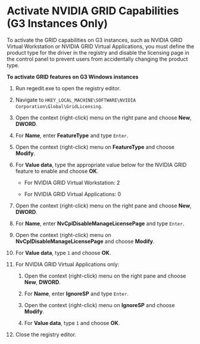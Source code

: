 # Activate NVIDIA GRID Capabilities \(G3 Instances Only\)<a name="activate_grid"></a>

To activate the GRID capabilities on G3 instances, such as NVIDIA GRID Virtual Workstation or NVIDIA GRID Virtual Applications, you must define the product type for the driver in the registry and disable the licensing page in the control panel to prevent users from accidentally changing the product type\.

**To activate GRID features on G3 Windows instances**

1. Run regedit\.exe to open the registry editor\.

1. Navigate to `HKEY_LOCAL_MACHINE\SOFTWARE\NVIDIA Corporation\Global\GridLicensing`\.

1. Open the context \(right\-click\) menu on the right pane and choose **New**, **DWORD**\.

1. For **Name**, enter **FeatureType** and type `Enter`\.

1. Open the context \(right\-click\) menu on **FeatureType** and choose **Modify**\.

1. For **Value data**, type the appropriate value below for the NVIDIA GRID feature to enable and choose **OK**\.

   + For NVIDIA GRID Virtual Workstation: 2

   + For NVIDIA GRID Virtual Applications: 0

1. Open the context \(right\-click\) menu on the right pane and choose **New**, **DWORD**\.

1. For **Name**, enter **NvCplDisableManageLicensePage** and type `Enter`\.

1. Open the context \(right\-click\) menu on **NvCplDisableManageLicensePage** and choose **Modify**\.

1. For **Value data**, type `1` and choose **OK**\.

1. For NVIDIA GRID Virtual Applications only:

   1. Open the context \(right\-click\) menu on the right pane and choose **New**, **DWORD**\.

   1. For **Name**, enter **IgnoreSP** and type `Enter`\.

   1. Open the context \(right\-click\) menu on **IgnoreSP** and choose **Modify**\.

   1. For **Value data**, type `1` and choose **OK**\.

1. Close the registry editor\.